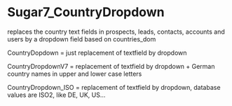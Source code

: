 # Sugar7_CountryDropdown
replaces the country text fields in prospects, leads, contacts, accounts and users by a dropdown field based on countries_dom

CountryDopdown = just replacement of textfield by dropdown

CountryDropdownV7 = replacement of textfield by dropdown + German country names in upper and lower case letters

CountryDropdown_ISO = replacement of textfield by dropdown, database values are ISO2, like DE, UK, US...


